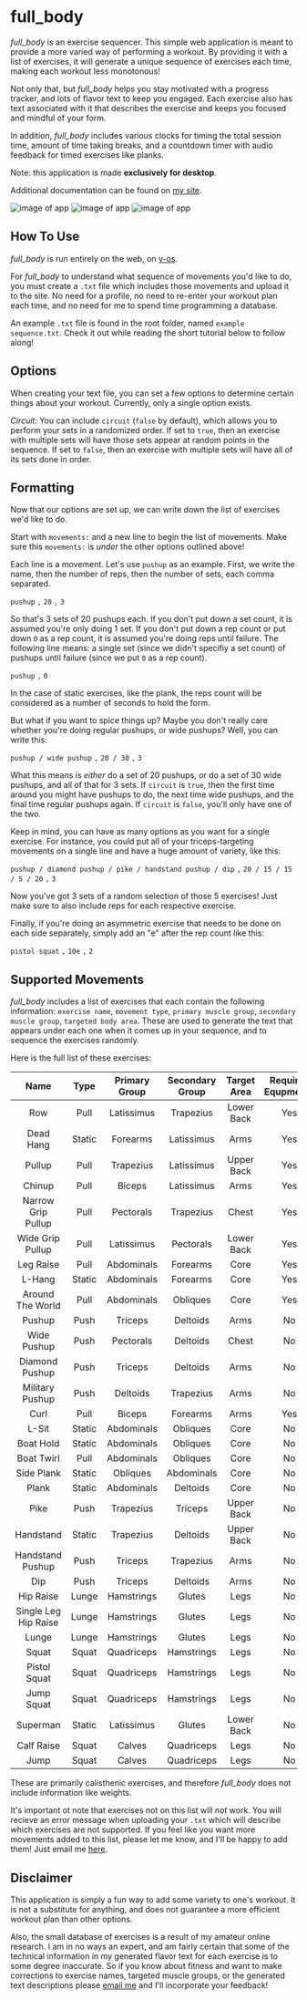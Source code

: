 # full_body

_full\_body_ is an exercise sequencer. This simple web application is meant to provide a more varied way of performing a workout. By providing it with a list of exercises, it will generate a unique sequence of exercises each time, making each workout less monotonous!

Not only that, but _full\_body_ helps you stay motivated with a progress tracker, and lots of flavor text to keep you engaged. Each exercise also has text associated with it that describes the exercise and keeps you focused and mindful of your form.

In addition, _full\_body_ includes various clocks for timing the total session time, amount of time taking breaks, and a countdown timer with audio feedback for timed exercises like planks.

Note: this application is made **exclusively for desktop**.

Additional documentation can be found on [my site](https://v-os.ca/full_body).

![image of app](assets/1.png)
![image of app](assets/2.png)
![image of app](assets/3.png)

## How To Use

_full\_body_ is run entirely on the web, on [v-os](https://exp.v-os.ca/full_body).

For _full\_body_ to understand what sequence of movements you'd like to do, you must create a `.txt` file which includes those movements and upload it to the site. No need for a profile, no need to re-enter your workout plan each time, and no need for me to spend time programming a database.

An example `.txt` file is found in the root folder, named `example sequence.txt`. Check it out while reading the short tutorial below to follow along!

## Options

When creating your text file, you can set a few options to determine certain things about your workout. Currently, only a single option exists.

*Circuit:* You can include `circuit` (`false` by default), which allows you to perform your sets in a randomized order. If set to `true`, then an exercise with multiple sets will have those sets appear at random points in the sequence. If set to `false`, then an exercise with multiple sets will have all of its sets done in order.

## Formatting

Now that our options are set up, we can write down the list of exercises we'd like to do.

Start with `movements:` and a new line to begin the list of movements. Make sure this `movements:` is _under_ the other options outlined above!

Each line is a movement. Let's use `pushup` as an example. First, we write the name, then the number of reps, then the number of sets, each comma separated.

`pushup` `,` `20` `,` `3`

So that's 3 sets of 20 pushups each. If you don't put down a set count, it is assumed you're only doing 1 set. If you don't put down a rep count or put down `0` as a rep count, it is assumed you're doing reps until failure. The following line means: a single set (since we didn't specifiy a set count) of pushups until failure (since we put `0` as a rep count).

`pushup` `,` `0`

In the case of static exercises, like the plank, the reps count will be considered as a number of seconds to hold the form.

But what if you want to spice things up? Maybe you don't really care whether you're doing regular pushups, or wide pushups? Well, you can write this:

`pushup / wide pushup` `,` `20 / 30` `,` `3`

What this means is _either_ do a set of 20 pushups, _or_ do a set of 30 wide pushups, and all of that for 3 sets.
If `circuit` is `true`, then the first time around you might have pushups to do, the next time wide pushups, and the final time regular pushups again. If `circuit` is `false`, you'll only have one of the two.

Keep in mind, you can have as many options as you want for a single exercise. For instance, you could put all of your triceps-targeting movements on a single line and have a huge amount of variety, like this:

`pushup / diamond pushup / pike / handstand pushup / dip` `,` `20 / 15 / 15 / 5 / 20` `,` `3`

Now you've got 3 sets of a random selection of those 5 exercises! Just make sure to also include reps for each respective exercise.

Finally, if you're doing an asymmetric exercise that needs to be done on each side separately, simply add an "e" after the rep count like this:

`pistol squat` `,` `10e` `,` `2`

## Supported Movements

_full\_body_ includes a list of exercises that each contain the following information: `exercise name`, `movement type`, `primary muscle group`, `secondary muscle group`, `targeted body area`. These are used to generate the text that appears under each one when it comes up in your sequence, and to sequence the exercises randomly.

Here is the full list of these exercises:

|         Name         |  Type  |  Primary Group | Secondary Group | Target Area | Requires Equpment? |
|:--------------------:|:------:|:--------------:|:---------------:|:-----------:|:------------------:|
| Row                  | Pull   | Latissimus     | Trapezius       | Lower Back  |         Yes        |
| Dead Hang            | Static | Forearms       | Latissimus      | Arms        |         Yes        |
| Pullup               | Pull   | Trapezius      | Latissimus      | Upper Back  |         Yes        |
| Chinup               | Pull   | Biceps         | Latissimus      | Arms        |         Yes        |
| Narrow Grip Pullup   | Pull   | Pectorals      | Trapezius       | Chest       |         Yes        |
| Wide Grip Pullup     | Pull   | Latissimus     | Pectorals       | Lower Back  |         Yes        |
| Leg Raise            | Pull   | Abdominals     | Forearms        | Core        |         Yes        |
| L-Hang               | Static | Abdominals     | Forearms        | Core        |         Yes        |
| Around The World     | Pull   | Abdominals     | Obliques        | Core        |         Yes        |
| Pushup               | Push   | Triceps        | Deltoids        | Arms        |         No         |
| Wide Pushup          | Push   | Pectorals      | Deltoids        | Chest       |         No         |
| Diamond Pushup       | Push   | Triceps        | Deltoids        | Arms        |         No         |
| Military Pushup      | Push   | Deltoids       | Trapezius       | Arms        |         No         |
| Curl                 | Pull   | Biceps         | Forearms        | Arms        |         Yes        |
| L-Sit                | Static | Abdominals     | Obliques        | Core        |         No         |
| Boat Hold            | Static | Abdominals     | Obliques        | Core        |         No         |
| Boat Twirl           | Pull   | Abdominals     | Obliques        | Core        |         No         |
| Side Plank           | Static | Obliques       | Abdominals      | Core        |         No         |
| Plank                | Static | Abdominals     | Deltoids        | Core        |         No         |
| Pike                 | Push   | Trapezius      | Triceps         | Upper Back  |         No         |
| Handstand            | Static | Trapezius      | Deltoids        | Upper Back  |         No         |
| Handstand Pushup     | Push   | Triceps        | Trapezius       | Arms        |         No         |
| Dip                  | Push   | Triceps        | Deltoids        | Arms        |         No         |
| Hip Raise            | Lunge  | Hamstrings     | Glutes          | Legs        |         No         |
| Single Leg Hip Raise | Lunge  | Hamstrings     | Glutes          | Legs        |         No         |
| Lunge                | Lunge  | Hamstrings     | Glutes          | Legs        |         No         |
| Squat                | Squat  | Quadriceps     | Hamstrings      | Legs        |         No         |
| Pistol Squat         | Squat  | Quadriceps     | Hamstrings      | Legs        |         No         |
| Jump Squat           | Squat  | Quadriceps     | Hamstrings      | Legs        |         No         |
| Superman             | Static | Latissimus     | Glutes          | Lower Back  |         No         |
| Calf Raise           | Squat  | Calves         | Quadriceps      | Legs        |         No         |
| Jump                 | Squat  | Calves         | Quadriceps      | Legs        |         No         |

These are primarily calisthenic exercises, and therefore _full\_body_ does not include information like weights.

It's important ot note that exercises not on this list will _not_ work. You will recieve an error message when uploading your `.txt` which will describe which exercises are not supported. If you feel like you want more movements added to this list, please let me know, and I'll be happy to add them! Just email me [here](mailto:victor.ivanov.design@gmail.com).

## Disclaimer

This application is simply a fun way to add some variety to one's workout. It is not a substitute for anything, and does not guarantee a more efficient workout plan than other options.

Also, the small database of exercises is a result of my amateur online research. I am in no ways an expert, and am fairly certain that some of the technical information in my generated flavor text for each exercise is to some degree inaccurate. So if you know about fitness and want to make corrections to exercise names, targeted muscle groups, or the generated text descriptions please [email me](victor.ivanov.design@gmail.com) and I'll incorporate your feedback!